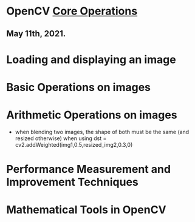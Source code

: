 # OpenCV [Core Operations](https://opencv-python-tutroals.readthedocs.io/en/latest/py_tutorials/py_core/py_table_of_contents_core/py_table_of_contents_core.html)
## May 11th, 2021.

# Loading and displaying an image


# Basic Operations on images


# Arithmetic Operations on images
- when blending two images, the shape of both must be the same (and resized otherwise) when using </mark> dst = cv2.addWeighted(img1,0.5,resized_img2,0.3,0) </mark>


# Performance Measurement and Improvement Techniques


# Mathematical Tools in OpenCV


